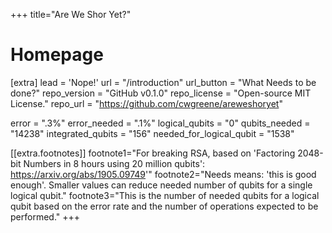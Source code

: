 +++
title="Are We Shor Yet?"

# Homepage
[extra]
lead = 'Nope!'
url = "/introduction"
url_button = "What Needs to be done?"
repo_version = "GitHub v0.1.0"
repo_license = "Open-source MIT License."
repo_url = "https://github.com/cwgreene/areweshoryet"

error = ".3%"
error_needed = ".1%"
logical_qubits = "0"
qubits_needed = "14238"
integrated_qubits = "156"
needed_for_logical_qubit = "1538"

[[extra.footnotes]]
footnote1="For breaking RSA, based on 'Factoring 2048-bit Numbers in 8 hours using 20 million qubits': https://arxiv.org/abs/1905.09749'"
footnote2="Needs means: 'this is good enough'. Smaller values can reduce needed number of qubits for a single logical qubit."
footnote3="This is the number of needed qubits for a logical qubit based on the error rate and the number of operations expected to be performed."
+++

